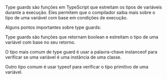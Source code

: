 Type guards são funções em TypeScript que estreitam os tipos de variáveis durante a execução. Eles permitem que o compilador saiba mais sobre o tipo de uma variável com base em condições de execução.

Alguns pontos importantes sobre type guards:

Type guards são funções que retornam boolean e estreitam o tipo de uma variável com base no seu retorno.

O tipo mais comum de type guard é usar a palavra-chave instanceof para verificar se uma variável é uma instância de uma classe.

Outro tipo comum é usar typeof para verificar o tipo primitivo de uma variável.